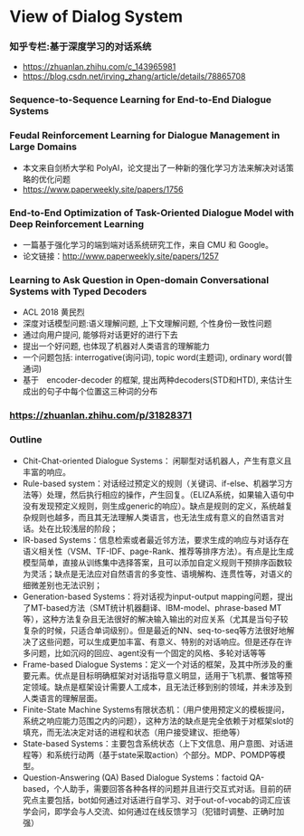 # View of Dialog System

### 知乎专栏:基于深度学习的对话系统
+ https://zhuanlan.zhihu.com/c_143965981
+ https://blog.csdn.net/irving_zhang/article/details/78865708

### Sequence-to-Sequence Learning for End-to-End Dialogue Systems

### Feudal Reinforcement Learning for Dialogue Management in Large Domains
- 本文来自剑桥大学和 PolyAI，论文提出了一种新的强化学习方法来解决对话策略的优化问题
- https://www.paperweekly.site/papers/1756

### End-to-End Optimization of Task-Oriented Dialogue Model with Deep Reinforcement Learning
- 一篇基于强化学习的端到端对话系统研究工作，来自 CMU 和 Google。
- 论文链接：http://www.paperweekly.site/papers/1257

### Learning to Ask Question in Open-domain Conversational Systems with Typed Decoders
+ ACL 2018 黄民烈
+ 深度对话模型问题:语义理解问题, 上下文理解问题, 个性身份一致性问题
+ 通过向用户提问, 能够将对话更好的进行下去
+ 提出一个好问题, 也体现了机器对人类语言的理解能力
+ 一个问题包括: interrogative(询问词), topic word(主题词), ordinary word(普通词)
+ 基于　encoder-decoder 的框架, 提出两种decoders(STD和HTD), 来估计生成出的句子中每个位置这三种词的分布

### https://zhuanlan.zhihu.com/p/31828371
### Outline
+ Chit-Chat-oriented Dialogue Systems： 闲聊型对话机器人，产生有意义且丰富的响应。
+ Rule-based system：对话经过预定义的规则（关键词、if-else、机器学习方法等）处理，然后执行相应的操作，产生回复。（ELIZA系统，如果输入语句中没有发现预定义规则，则生成generic的响应）。缺点是规则的定义，系统越复杂规则也越多，而且其无法理解人类语言，也无法生成有意义的自然语言对话。处在比较浅层的阶段；
+ IR-based Systems：信息检索或者最近邻方法，要求生成的响应与对话存在语义相关性（VSM、TF-IDF、page-Rank、推荐等排序方法）。有点是比生成模型简单，直接从训练集中选择答案，且可以添加自定义规则干预排序函数较为灵活；缺点是无法应对自然语言的多变性、语境解构、连贯性等，对语义的细微差别也无法识别；
+ Generation-based Systems：将对话视为input-output mapping问题，提出了MT-based方法（SMT统计机器翻译、IBM-model、phrase-based MT等），这种方法复杂且无法很好的解决输入输出的对应关系（尤其是当句子较复杂的时候，只适合单词级别）。但是最近的NN、seq-to-seq等方法很好地解决了这些问题，可以生成更加丰富、有意义、特别的对话响应。但是还存在许多问题，比如沉闷的回应、agent没有一个固定的风格、多轮对话等等
+ Frame-based Dialogue Systems：定义一个对话的框架，及其中所涉及的重要元素。优点是目标明确框架对对话指导意义明显，适用于飞机票、餐馆等预定领域。缺点是框架设计需要人工成本，且无法迁移到别的领域，并未涉及到人类语言的理解层面。
+ Finite-State Machine Systems有限状态机：（用户使用预定义的模板提问，系统之响应能力范围之内的问题），这种方法的缺点是完全依赖于对框架slot的填充，而无法决定对话的进程和状态（用户接受建议、拒绝等）
+ State-based Systems：主要包含系统状态（上下文信息、用户意图、对话进程等）和系统行动两（基于state采取action）个部分。MDP、POMDP等模型。
+ Question-Answering (QA) Based Dialogue Systems：factoid QA-based，个人助手，需要回答各种各样的问题并且进行交互式对话。目前的研究点主要包括，bot如何通过对话进行自学习、对于out-of-vocab的词汇应该学会问，即学会与人交流、如何通过在线反馈学习（犯错时调整、正确时加强）
